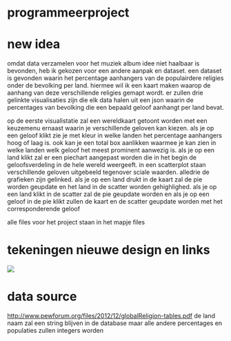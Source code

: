# programmeerproject

# new idea
omdat data verzamelen voor het muziek album idee niet haalbaar is bevonden, heb ik gekozen voor een andere aanpak en dataset. een dataset is gevonden waarin het percentage aanhangers van de populairdere religies onder de bevolking per land. hiermee wil ik een kaart maken waarop de aanhang van deze verschillende religies gemapt wordt. er zullen drie gelinkte visualisaties zijn die elk data halen uit een json waarin de percentages van bevolking die een bepaald geloof aanhangt per land bevat.

op de eerste visualistatie zal een wereldkaart getoont worden met een keuzemenu ernaast waarin je verschillende geloven kan kiezen. als je op een geloof klikt zie je met kleur in welke landen het percentage aanhangers hoog of laag is. ook kan je een total box aanlikken waarmee je kan zien in welke landen welk geloof het meest prominent aanwezig is. als je op een land klikt zal er een piechart aangepast worden die in het begin de geloofsverdeling in de hele wereld weergeeft. in een scatterplot staan verschillende geloven uitgebeeld tegenover sciale waarden. alledrie de grafieken zijn gelinked. als je op een land drukt in de kaart zal de pie worden geupdate en het land in de scatter worden gehighlighed. als je op een land klikt in de scatter zal de pie geupdate worden en als je op een geloof in de pie klikt zullen de kaart en de scatter geupdate worden met het corresponderende geloof

alle files voor het project staan in het mapje files

# tekeningen nieuwe design en links
![](doc/image4.jpg)

# data source
http://www.pewforum.org/files/2012/12/globalReligion-tables.pdf
de land naam zal een string blijven in de database maar alle andere percentages en populaties zullen integers worden




